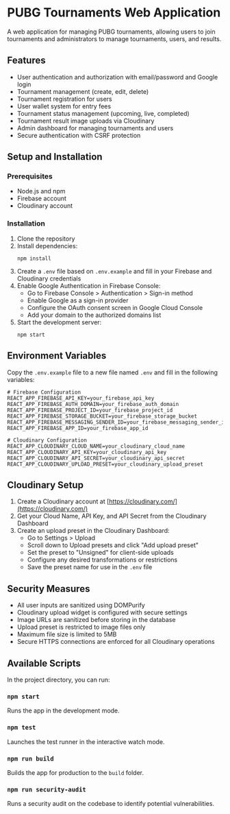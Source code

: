 # PUBG Tournaments Web Application

A web application for managing PUBG tournaments, allowing users to join tournaments and administrators to manage tournaments, users, and results.

## Features

- User authentication and authorization with email/password and Google login
- Tournament management (create, edit, delete)
- Tournament registration for users
- User wallet system for entry fees
- Tournament status management (upcoming, live, completed)
- Tournament result image uploads via Cloudinary
- Admin dashboard for managing tournaments and users
- Secure authentication with CSRF protection

## Setup and Installation

### Prerequisites

- Node.js and npm
- Firebase account
- Cloudinary account

### Installation

1. Clone the repository
2. Install dependencies:
   ```
   npm install
   ```
3. Create a `.env` file based on `.env.example` and fill in your Firebase and Cloudinary credentials
4. Enable Google Authentication in Firebase Console:
   - Go to Firebase Console > Authentication > Sign-in method
   - Enable Google as a sign-in provider
   - Configure the OAuth consent screen in Google Cloud Console
   - Add your domain to the authorized domains list
5. Start the development server:
   ```
   npm start
   ```

## Environment Variables

Copy the `.env.example` file to a new file named `.env` and fill in the following variables:

```
# Firebase Configuration
REACT_APP_FIREBASE_API_KEY=your_firebase_api_key
REACT_APP_FIREBASE_AUTH_DOMAIN=your_firebase_auth_domain
REACT_APP_FIREBASE_PROJECT_ID=your_firebase_project_id
REACT_APP_FIREBASE_STORAGE_BUCKET=your_firebase_storage_bucket
REACT_APP_FIREBASE_MESSAGING_SENDER_ID=your_firebase_messaging_sender_id
REACT_APP_FIREBASE_APP_ID=your_firebase_app_id

# Cloudinary Configuration
REACT_APP_CLOUDINARY_CLOUD_NAME=your_cloudinary_cloud_name
REACT_APP_CLOUDINARY_API_KEY=your_cloudinary_api_key
REACT_APP_CLOUDINARY_API_SECRET=your_cloudinary_api_secret
REACT_APP_CLOUDINARY_UPLOAD_PRESET=your_cloudinary_upload_preset
```

## Cloudinary Setup

1. Create a Cloudinary account at [https://cloudinary.com/](https://cloudinary.com/)
2. Get your Cloud Name, API Key, and API Secret from the Cloudinary Dashboard
3. Create an upload preset in the Cloudinary Dashboard:
   - Go to Settings > Upload
   - Scroll down to Upload presets and click "Add upload preset"
   - Set the preset to "Unsigned" for client-side uploads
   - Configure any desired transformations or restrictions
   - Save the preset name for use in the `.env` file

## Security Measures

- All user inputs are sanitized using DOMPurify
- Cloudinary upload widget is configured with secure settings
- Image URLs are sanitized before storing in the database
- Upload preset is restricted to image files only
- Maximum file size is limited to 5MB
- Secure HTTPS connections are enforced for all Cloudinary operations

## Available Scripts

In the project directory, you can run:

### `npm start`

Runs the app in the development mode.

### `npm test`

Launches the test runner in the interactive watch mode.

### `npm run build`

Builds the app for production to the `build` folder.

### `npm run security-audit`

Runs a security audit on the codebase to identify potential vulnerabilities.
